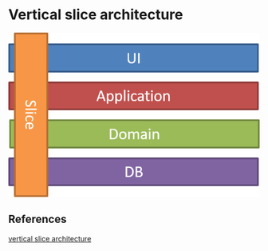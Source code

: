 # Vertical slice architecture

![vertical slice architecture image](./doc/vertical-slice-architecture.png)


## References

[vertical slice architecture]("https://jimmybogard.com/vertical-slice-architecture/")
